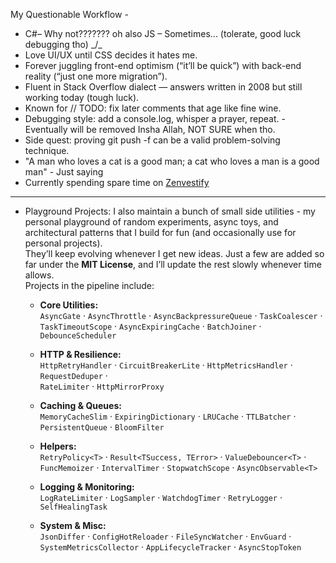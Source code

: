 My Questionable Workflow -
- C#– Why not??????? oh also JS – Sometimes… (tolerate, good luck debugging tho) _/\_
- Love UI/UX until CSS decides it hates me.
- Forever juggling front-end optimism (“it’ll be quick”) with back-end reality (“just one more migration”).
- Fluent in Stack Overflow dialect — answers written in 2008 but still working today (tough luck).
- Known for // TODO: fix later comments that age like fine wine.
- Debugging style: add a console.log, whisper a prayer, repeat.  - Eventually will be removed Insha Allah, NOT SURE when tho.
- Side quest: proving git push -f can be a valid problem-solving technique.
- "A man who loves a cat is a good man; a cat who loves a man is a good man" - Just saying
- Currently spending spare time on [Zenvestify](https://github.com/AsimFaiaz/Zenvestify)  

---

- Playground Projects: 
I also maintain a bunch of small side utilities - my personal playground of random experiments, async toys, and architectural patterns that I build for fun (and occasionally use for personal projects).  
They’ll keep evolving whenever I get new ideas. Just a few are added so far under the **MIT License**, and I’ll update the rest slowly whenever time allows. <br>
Projects in the pipeline include: <br>

  - **Core Utilities:**  
`AsyncGate` · `AsyncThrottle` · `AsyncBackpressureQueue` · `TaskCoalescer` ·  
`TaskTimeoutScope` · `AsyncExpiringCache` · `BatchJoiner` · `DebounceScheduler`

  - **HTTP & Resilience:**  
`HttpRetryHandler` · `CircuitBreakerLite` · `HttpMetricsHandler` · `RequestDeduper` ·  
`RateLimiter` · `HttpMirrorProxy`

  - **Caching & Queues:**   
`MemoryCacheSlim` · `ExpiringDictionary` · `LRUCache` · `TTLBatcher` ·  
`PersistentQueue` · `BloomFilter`

  - **Helpers:**   
`RetryPolicy<T>` · `Result<TSuccess, TError>` · `ValueDebouncer<T>` ·  
`FuncMemoizer` · `IntervalTimer` · `StopwatchScope` · `AsyncObservable<T>`

  - **Logging & Monitoring:**   
`LogRateLimiter` · `LogSampler` · `WatchdogTimer` · `RetryLogger` · `SelfHealingTask`

  - **System & Misc:**  
`JsonDiffer` · `ConfigHotReloader` · `FileSyncWatcher` · `EnvGuard` ·  
`SystemMetricsCollector` · `AppLifecycleTracker` · `AsyncStopToken`
